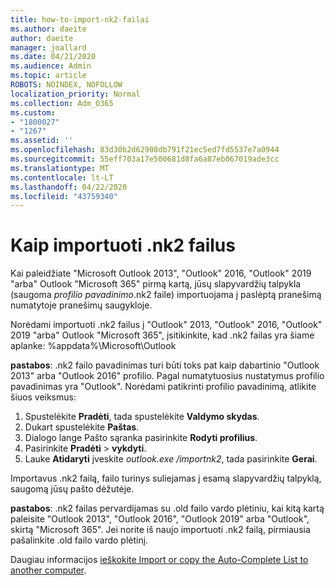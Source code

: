 ```yaml
---
title: how-to-import-nk2-failai
ms.author: daeite
author: daeite
manager: joallard
ms.date: 04/21/2020
ms.audience: Admin
ms.topic: article
ROBOTS: NOINDEX, NOFOLLOW
localization_priority: Normal
ms.collection: Adm_O365
ms.custom:
- "1800027"
- "1267"
ms.assetid: ''
ms.openlocfilehash: 83d30b2d62908db791f21ec5ed7fd5537e7a0944
ms.sourcegitcommit: 55eff703a17e500681d8fa6a87eb067019ade3cc
ms.translationtype: MT
ms.contentlocale: lt-LT
ms.lasthandoff: 04/22/2020
ms.locfileid: "43759340"
---
```

# <a name="how-to-import-nk2-files"></a>Kaip importuoti .nk2 failus 

Kai paleidžiate "Microsoft Outlook 2013", "Outlook" 2016, "Outlook" 2019 "arba" Outlook "Microsoft 365" pirmą kartą, jūsų slapyvardžių talpykla (saugoma *profilio pavadinimo*.nk2 faile) importuojama į paslėptą pranešimą numatytoje pranešimų saugykloje.

Norėdami importuoti .nk2 failus į "Outlook" 2013, "Outlook" 2016, "Outlook" 2019 "arba" Outlook "Microsoft 365", įsitikinkite, kad .nk2 failas yra šiame aplanke: %appdata%\Microsoft\Outlook

**pastabos**: .nk2 failo pavadinimas turi būti toks pat kaip dabartinio "Outlook 2013" arba "Outlook 2016" profilio. Pagal numatytuosius nustatymus profilio pavadinimas yra "Outlook". Norėdami patikrinti profilio pavadinimą, atlikite šiuos veiksmus: 
1. Spustelėkite **Pradėti**, tada spustelėkite **Valdymo skydas**.
2. Dukart spustelėkite **Paštas**.
3. Dialogo lange Pašto sąranka pasirinkite **Rodyti profilius**.
4. Pasirinkite **Pradėti** > **vykdyti**.
5. Lauke **Atidaryti** įveskite *outlook.exe /importnk2*, tada pasirinkite **Gerai**. 

Importavus .nk2 failą, failo turinys suliejamas į esamą slapyvardžių talpyklą, saugomą jūsų pašto dėžutėje.

**pastabos**: .nk2 failas pervardijamas su .old failo vardo plėtiniu, kai kitą kartą paleisite "Outlook 2013", "Outlook 2016", "Outlook 2019" arba "Outlook", skirtą "Microsoft 365". Jei norite iš naujo importuoti .nk2 failą, pirmiausia pašalinkite .old failo vardo plėtinį.

Daugiau informacijos [ieškokite Import or copy the Auto-Complete List to another computer](https://support.microsoft.com/help/2806550/how-to-import-nk2-files-into-outlook%).